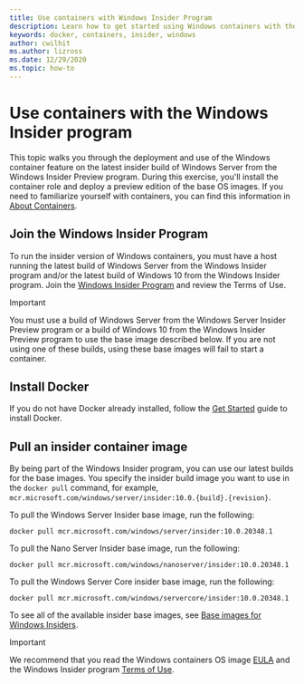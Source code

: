 ```yaml
---
title: Use containers with Windows Insider Program
description: Learn how to get started using Windows containers with the Windows Insider Program.
keywords: docker, containers, insider, windows
author: cwilhit
ms.author: lizross 
ms.date: 12/29/2020
ms.topic: how-to
---
```


# Use containers with the Windows Insider program

This topic walks you through the deployment and use of the Windows container feature on the latest insider build of Windows Server from the Windows Insider Preview program. During this exercise, you'll install the container role and deploy a preview edition of the base OS images. If you need to familiarize yourself with containers, you can find this information in [About Containers](../about/index.md).

## Join the Windows Insider Program

To run the insider version of Windows containers, you must have a host running the latest build of Windows Server from the Windows Insider program and/or the latest build of Windows 10 from the Windows Insider program. Join the [Windows Insider Program](https://insider.windows.com/) and review the Terms of Use.

> [!IMPORTANT]
> You must use a build of Windows Server from the Windows Server Insider Preview program or a build of Windows 10 from the Windows Insider Preview program to use the base image described below. If you are not using one of these builds, using these base images will fail to start a container.

## Install Docker

If you do not have Docker already installed, follow the [Get Started](../quick-start/set-up-environment.md) guide to install Docker.

## Pull an insider container image

By being part of the Windows Insider program, you can use our latest builds for the base images. You specify the insider build image you want to use in the `docker pull` command, for example, `mcr.microsoft.com/windows/server/insider:10.0.{build}.{revision}`.

To pull the Windows Server Insider base image, run the following: 

```console
docker pull mcr.microsoft.com/windows/server/insider:10.0.20348.1
```

To pull the Nano Server Insider base image, run the following:

```console
docker pull mcr.microsoft.com/windows/nanoserver/insider:10.0.20348.1
```

To pull the Windows Server Core insider base image, run the following:

```console
docker pull mcr.microsoft.com/windows/servercore/insider:10.0.20348.1
```

To see all of the available insider base images, see [Base images for Windows Insiders](../manage-containers/container-base-images.md#base-images-for-windows-insiders).

> [!IMPORTANT]
> We recommend that you read the Windows containers OS image [EULA](../images-eula.md ) and the Windows Insider program [Terms of Use](https://insider.windows.com/program-agreement).
